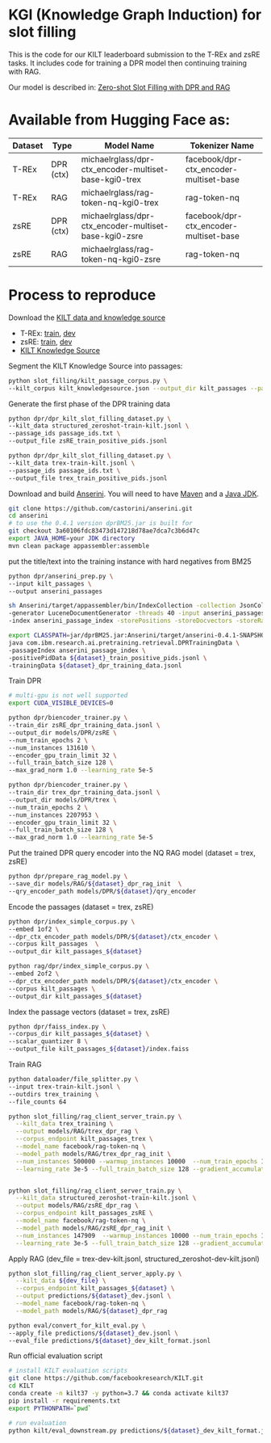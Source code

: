 # KGI (Knowledge Graph Induction) for slot filling
This is the code for our KILT leaderboard submission to the T-REx and zsRE tasks.  It includes code for training a DPR model then continuing training with RAG.


Our model is described in: [Zero-shot Slot Filling with DPR and RAG](https://arxiv.org/abs/2104.08610)  

# Available from Hugging Face as:
| Dataset | Type | Model Name | Tokenizer Name |
| ------- | ----- | ---- | --------- |
| T-REx   |  DPR (ctx)  | michaelrglass/dpr-ctx_encoder-multiset-base-kgi0-trex | facebook/dpr-ctx_encoder-multiset-base
| T-REx   |  RAG  | michaelrglass/rag-token-nq-kgi0-trex | rag-token-nq
| zsRE    |  DPR (ctx)  | michaelrglass/dpr-ctx_encoder-multiset-base-kgi0-zsre | facebook/dpr-ctx_encoder-multiset-base
| zsRE    |  RAG  | michaelrglass/rag-token-nq-kgi0-zsre | rag-token-nq

# Process to reproduce
Download the [KILT data and knowledge source](https://github.com/facebookresearch/KILT)
* T-REx: [train](http://dl.fbaipublicfiles.com/KILT/trex-train-kilt.jsonl), [dev](http://dl.fbaipublicfiles.com/KILT/trex-dev-kilt.jsonl)
* zsRE: [train](http://dl.fbaipublicfiles.com/KILT/structured_zeroshot-train-kilt.jsonl), [dev](http://dl.fbaipublicfiles.com/KILT/structured_zeroshot-dev-kilt.jsonl)
* [KILT Knowledge Source](http://dl.fbaipublicfiles.com/KILT/kilt_knowledgesource.json)

Segment the KILT Knowledge Source into passages:
```bash
python slot_filling/kilt_passage_corpus.py \
--kilt_corpus kilt_knowledgesource.json --output_dir kilt_passages --passage_ids passage_ids.txt
```

Generate the first phase of the DPR training data
```bash
python dpr/dpr_kilt_slot_filling_dataset.py \
--kilt_data structured_zeroshot-train-kilt.jsonl \
--passage_ids passage_ids.txt \
--output_file zsRE_train_positive_pids.jsonl

python dpr/dpr_kilt_slot_filling_dataset.py \
--kilt_data trex-train-kilt.jsonl \
--passage_ids passage_ids.txt \
--output_file trex_train_positive_pids.jsonl
```

Download and build [Anserini](https://github.com/castorini/anserini). 
You will need to have [Maven](https://maven.apache.org/index.html) and a [Java JDK](https://jdk.java.net/).
```bash
git clone https://github.com/castorini/anserini.git
cd anserini
# to use the 0.4.1 version dprBM25.jar is built for
git checkout 3a60106fdc83473d147218d78ae7dca7c3b6d47c
export JAVA_HOME=your JDK directory
mvn clean package appassembler:assemble
```

put the title/text into the training instance with hard negatives from BM25
```bash
python dpr/anserini_prep.py \
--input kilt_passages \
--output anserini_passages

sh Anserini/target/appassembler/bin/IndexCollection -collection JsonCollection \
-generator LuceneDocumentGenerator -threads 40 -input anserini_passages \
-index anserini_passage_index -storePositions -storeDocvectors -storeRawDocs

export CLASSPATH=jar/dprBM25.jar:Anserini/target/anserini-0.4.1-SNAPSHOT-fatjar.jar
java com.ibm.research.ai.pretraining.retrieval.DPRTrainingData \
-passageIndex anserini_passage_index \
-positivePidData ${dataset}_train_positive_pids.jsonl \
-trainingData ${dataset}_dpr_training_data.jsonl
```

Train DPR
```bash
# multi-gpu is not well supported
export CUDA_VISIBLE_DEVICES=0

python dpr/biencoder_trainer.py \
--train_dir zsRE_dpr_training_data.jsonl \
--output_dir models/DPR/zsRE \
--num_train_epochs 2 \
--num_instances 131610 \
--encoder_gpu_train_limit 32 \
--full_train_batch_size 128 \
--max_grad_norm 1.0 --learning_rate 5e-5

python dpr/biencoder_trainer.py \
--train_dir trex_dpr_training_data.jsonl \
--output_dir models/DPR/trex \
--num_train_epochs 2 \
--num_instances 2207953 \
--encoder_gpu_train_limit 32 \
--full_train_batch_size 128 \
--max_grad_norm 1.0 --learning_rate 5e-5
```

Put the trained DPR query encoder into the NQ RAG model (dataset = trex, zsRE)
```bash
python dpr/prepare_rag_model.py \
--save_dir models/RAG/${dataset}_dpr_rag_init  \
--qry_encoder_path models/DPR/${dataset}/qry_encoder
```

Encode the passages (dataset = trex, zsRE)
```bash
python dpr/index_simple_corpus.py \
--embed 1of2 \
--dpr_ctx_encoder_path models/DPR/${dataset}/ctx_encoder \
--corpus kilt_passages  \
--output_dir kilt_passages_${dataset}

python rag/dpr/index_simple_corpus.py \
--embed 2of2 \
--dpr_ctx_encoder_path models/DPR/${dataset}/ctx_encoder \
--corpus kilt_passages \
--output_dir kilt_passages_${dataset}
```

Index the passage vectors (dataset = trex, zsRE)
```bash
python dpr/faiss_index.py \
--corpus_dir kilt_passages_${dataset} \
--scalar_quantizer 8 \
--output_file kilt_passages_${dataset}/index.faiss
```

Train RAG
```bash
python dataloader/file_splitter.py \
--input trex-train-kilt.jsonl \
--outdirs trex_training \
--file_counts 64

python slot_filling/rag_client_server_train.py \
  --kilt_data trex_training \
  --output models/RAG/trex_dpr_rag \
  --corpus_endpoint kilt_passages_trex \
  --model_name facebook/rag-token-nq \
  --model_path models/RAG/trex_dpr_rag_init \
  --num_instances 500000 --warmup_instances 10000  --num_train_epochs 1 \
  --learning_rate 3e-5 --full_train_batch_size 128 --gradient_accumulation_steps 64


python slot_filling/rag_client_server_train.py \
  --kilt_data structured_zeroshot-train-kilt.jsonl \
  --output models/RAG/zsRE_dpr_rag \
  --corpus_endpoint kilt_passages_zsRE \
  --model_name facebook/rag-token-nq \
  --model_path models/RAG/zsRE_dpr_rag_init \
  --num_instances 147909  --warmup_instances 10000 --num_train_epochs 1 \
  --learning_rate 3e-5 --full_train_batch_size 128 --gradient_accumulation_steps 64

```

Apply RAG (dev_file = trex-dev-kilt.jsonl, structured_zeroshot-dev-kilt.jsonl)
```bash
python slot_filling/rag_client_server_apply.py \
  --kilt_data ${dev_file} \
  --corpus_endpoint kilt_passages_${dataset} \
  --output predictions/${dataset}_dev.jsonl \
  --model_name facebook/rag-token-nq \
  --model_path models/RAG/${dataset}_dpr_rag

python eval/convert_for_kilt_eval.py \
--apply_file predictions/${dataset}_dev.jsonl \
--eval_file predictions/${dataset}_dev_kilt_format.jsonl

```

Run official evaluation script
```bash
# install KILT evaluation scripts
git clone https://github.com/facebookresearch/KILT.git
cd KILT
conda create -n kilt37 -y python=3.7 && conda activate kilt37
pip install -r requirements.txt
export PYTHONPATH=`pwd`

# run evaluation
python kilt/eval_downstream.py predictions/${dataset}_dev_kilt_format.jsonl ${dev_file}
```
